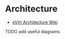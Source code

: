 # Architecture

- [oVirt Architecture Wiki](https://www.ovirt.org/documentation/architecture/architecture/)

TODO add useful diagrams
